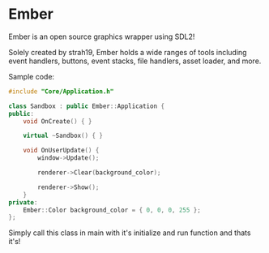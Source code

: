 # Ember

Ember is an open source graphics wrapper using SDL2!

Solely created by strah19, Ember holds a wide ranges of tools including event handlers, buttons, event stacks, file handlers, asset loader, and more.

Sample code:
```c++
#include "Core/Application.h"

class Sandbox : public Ember::Application {
public:
	void OnCreate() { }

	virtual ~Sandbox() { }

	void OnUserUpdate() {
		window->Update();

		renderer->Clear(background_color);

		renderer->Show();
	}
private:
	Ember::Color background_color = { 0, 0, 0, 255 };
};

```

Simply call this class in main with it's initialize and run function and thats it's!
